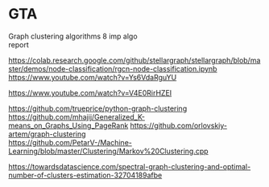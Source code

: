 # GTA

Graph clustering algorithms 8 imp algo<br/>
report<br/>

https://colab.research.google.com/github/stellargraph/stellargraph/blob/master/demos/node-classification/rgcn-node-classification.ipynb
https://www.youtube.com/watch?v=Ys6VdaRguYU

https://www.youtube.com/watch?v=V4E0RirHZEI

https://github.com/trueprice/python-graph-clustering
https://github.com/mhajij/Generalized_K-means_on_Graphs_Using_PageRank
https://github.com/orlovskiy-artem/graph-clustering<br/>
https://github.com/PetarV-/Machine-Learning/blob/master/Clustering/Markov%20Clustering.cpp<br/>

https://towardsdatascience.com/spectral-graph-clustering-and-optimal-number-of-clusters-estimation-32704189afbe<br/>

